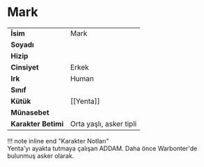 # Mark   
  
  
|  |  |  
|---|---|  
| **İsim** | Mark |  
| **Soyadı** |  |  
| **Hizip** |  |  
| **Cinsiyet** | Erkek |  
| **Irk** | Human |  
| **Sınıf** |  |  
| **Kütük** | [[Yenta]] |  
| **Münasebet** |  |  
| **Karakter Betimi** | Orta yaşlı, asker tipli |  
  
  
!!! note inline end "Karakter Notları"  
	Yenta'yı ayakta tutmaya çalışan ADDAM. Daha önce Warbonter'de bulunmuş asker olarak.  
  